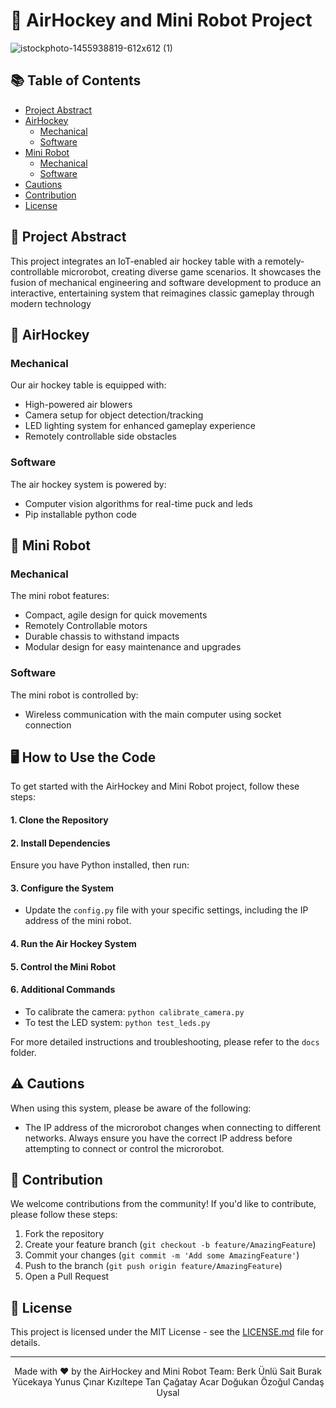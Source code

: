 # 🏒 AirHockey and Mini Robot Project
![istockphoto-1455938819-612x612 (1)](https://github.com/Shauanaa/ME462/assets/44114999/967f291a-d41e-4c4b-b271-bce5b575ca1f)


## 📚 Table of Contents
- [Project Abstract](#project-abstract)
- [AirHockey](#airhockey)
  - [Mechanical](#mechanical)
  - [Software](#software)
- [Mini Robot](#mini-robot)
  - [Mechanical](#mechanical-1)
  - [Software](#software-1)
- [Cautions](#cautions)
- [Contribution](#contribution)
- [License](#license)


## 🎯 Project Abstract
This project integrates an IoT-enabled air hockey table with a remotely-controllable microrobot, creating diverse game scenarios. It showcases the fusion of mechanical engineering and software development to produce an interactive, entertaining system that reimagines classic gameplay through modern technology

## 🏒 AirHockey

### Mechanical

Our air hockey table is equipped with:

- High-powered air blowers
- Camera setup for object detection/tracking 
- LED lighting system for enhanced gameplay experience
- Remotely controllable side obstacles 

### Software

The air hockey system is powered by:

- Computer vision algorithms for real-time puck and leds
- Pip installable python code
  

## 🤖 Mini Robot

### Mechanical

The mini robot features:

- Compact, agile design for quick movements
- Remotely Controllable motors
- Durable chassis to withstand impacts
- Modular design for easy maintenance and upgrades

### Software

The mini robot is controlled by:

- Wireless communication with the main computer using socket connection

## 🖥️ How to Use the Code

To get started with the AirHockey and Mini Robot project, follow these steps:

#### 1. Clone the Repository
#### 2. Install Dependencies
Ensure you have Python installed, then run:

#### 3. Configure the System
- Update the `config.py` file with your specific settings, including the IP address of the mini robot.

#### 4. Run the Air Hockey System

#### 5. Control the Mini Robot

#### 6. Additional Commands
- To calibrate the camera: `python calibrate_camera.py`
- To test the LED system: `python test_leds.py`

For more detailed instructions and troubleshooting, please refer to the `docs` folder.


## ⚠️ Cautions

When using this system, please be aware of the following:

- The IP address of the microrobot changes when connecting to different networks. Always ensure you have the correct IP address before attempting to connect or control the microrobot.


## 🤝 Contribution

We welcome contributions from the community! If you'd like to contribute, please follow these steps:

1. Fork the repository
2. Create your feature branch (`git checkout -b feature/AmazingFeature`)
3. Commit your changes (`git commit -m 'Add some AmazingFeature'`)
4. Push to the branch (`git push origin feature/AmazingFeature`)
5. Open a Pull Request

## 📄 License

This project is licensed under the MIT License - see the [LICENSE.md](LICENSE.md) file for details.

---

<p align="center">
  Made with ❤️ by the AirHockey and Mini Robot Team:
  Berk Ünlü 
  Sait Burak Yücekaya
  Yunus Çınar Kızıltepe
  Tan Çağatay Acar
  Doğukan Özoğul
  Candaş Uysal
</p>
